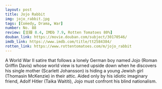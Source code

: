 ```yaml
---
layout: post 
title: Jojo Rabbit
img: jojo_rabbit.jpg
tags: [Comedy, Drama, War]
number: No. 88
review: [豆瓣 8.4, IMDb 7.9, Rotten Tomatoes 80%]
douban_link: https://movie.douban.com/subject/30170546/
imdb_link: https://www.imdb.com/title/tt2584384/
rotten_link: https://www.rottentomatoes.com/m/jojo_rabbit
---
```


A World War II satire that follows a lonely German boy named Jojo (Roman Griffin Davis) whose world view is turned upside down when he discovers his single mother (Scarlett Johansson) is hiding a young Jewish girl (Thomasin McKenzie) in their attic. Aided only by his idiotic imaginary friend, Adolf Hitler (Taika Waititi), Jojo must confront his blind nationalism.